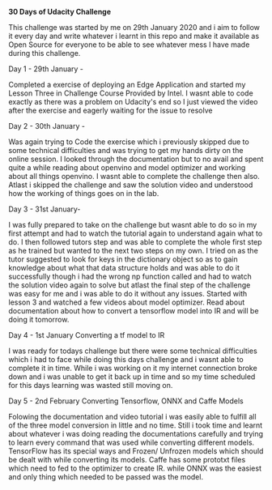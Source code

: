 **30 Days of Udacity Challenge**

This challenge was started by me on 29th January 2020 and i aim to follow it every day and write whatever i learnt in this repo and make it available as Open Source for everyone to be able to see whatever mess I have made during this challenge.

Day 1 - 29th January - 

Completed a exercise of deploying an Edge Application and started my Lesson Three in Challenge Course Provided by Intel. I wasnt able to code exactly as there was a problem on Udacity's end so I just viewed the video after the exercise and eagerly waiting for the issue to resolve

Day 2 - 30th January - 

Was again trying to Code the exercise which i previously skipped due to some technical difficulties and was trying to get my hands dirty on the online session. I looked through the documentation but to no avail and spent quite a while reading about openvino and model optimizer and working about all things openvino. I wasnt able to complete the challenge then also. Atlast i skipped the challenge and saw the solution video and understood how the working of things goes on in the lab.

Day 3 - 31st January-

I was fully prepared to take on the challenge but wasnt able to do so in my first attempt and had to watch the tutorial again to understand again what to do. I then followed tutors step and was able to complete the whole first step as he trained but wanted to the next two steps on my own. I tried on as the tutor suggested to look for keys in the dictionary object so as to gain knowledge about what that data structure holds and was able to do it successfully though i had the wrong np function called and had to watch the solution video again to solve but atlast the final step of the challenge was easy for me and i was able to do it without any issues. Started with lesson 3 and watched a few videos about model optimizer. Read about documentation about how to convert a tensorflow model into IR and will be doing it tomorrow.

Day 4 - 1st January Converting a tf model to IR

I was ready for todays challenge but there were some technical difficulties which i had to face while doing this days challenge and i wasnt able to complete it in time. While i was working on it my internet connection broke down and i was unable to get it back up in time and so my time scheduled for this days learning was wasted still moving on.

Day 5 - 2nd February Converting Tensorflow, ONNX and Caffe Models

Folowing the documentation and video tutorial i was easily able to fulfill all of the three model conversion in little and no time. Still i took time and learnt about whatever i was doing reading the documentations carefully and trying to learn every command that was used while converting different models. TensorFlow has its special ways and Frozen/ Unfrozen models which should be dealt with while converting its models. Caffe has some prototxt files which need to fed to the optimizer to create IR. while ONNX was the easiest and only thing which needed to be passed was the model.

